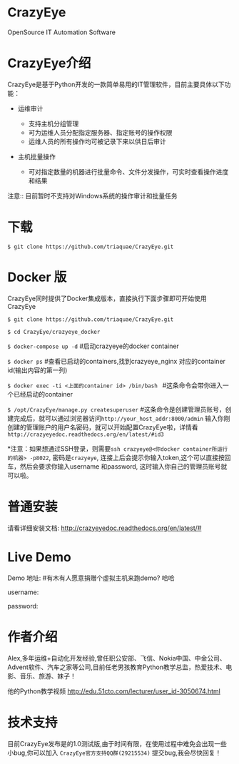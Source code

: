 # CrazyEye
OpenSource IT Automation Software



CrazyEye介绍
==================
CrazyEye是基于Python开发的一款简单易用的IT管理软件，目前主要具体以下功能：

- 运维审计
   - 支持主机分组管理
   - 可为运维人员分配指定服务器、指定账号的操作权限
   - 运维人员的所有操作均可被记录下来以供日后审计

- 主机批量操作
   - 可对指定数量的机器进行批量命令、文件分发操作，可实时查看操作进度和结果

注意:: 目前暂时不支持对Windows系统的操作审计和批量任务


下载
========

`$ git clone https://github.com/triaquae/CrazyEye.git`


Docker 版
================

CrazyEye同时提供了Docker集成版本，直接执行下面步骤即可开始使用CrazyEye 

`$ git clone https://github.com/triaquae/CrazyEye.git`

`$ cd CrazyEye/crazyeye_docker `

`$ docker-compose up -d` #启动crazyeye的docker container 

`$ docker ps` #查看已启动的containers,找到crazyeye_nginx 对应的container id(输出内容的第一列)

`$ docker exec -ti <上面的container id> /bin/bash ` #这条命令会带你进入一个已经启动的container

`$ /opt/CrazyEye/manage.py createsuperuser` #这条命令是创建管理员账号，创建完成后，就可以通过浏览器访问`http://your_host_addr:8000/admin` 输入你刚创建的管理账户的用户名密码，就可以开始配置CrazyEye啦，详情看`http://crazyeyedoc.readthedocs.org/en/latest/#id3` 

*注意：如果想通过SSH登录，则需要`ssh crazyeye@<你docker container所运行的机器> -p8022`, 密码是`crazyeye`, 连接上后会提示你输入token,这个可以直接按回车，然后会要求你输入username 和password, 这时输入你自己的管理员账号就可以啦。


普通安装
==================

请看详细安装文档: http://crazyeyedoc.readthedocs.org/en/latest/#


Live Demo
=============

Demo 地址: #有木有人愿意捐赠个虚拟主机来跑demo? 哈哈

username:

password:


作者介绍
=============

Alex,多年运维+自动化开发经验,曾任职公安部、飞信、Nokia中国、中金公司、Advent软件、汽车之家等公司,目前任老男孩教育Python教学总监，热爱技术、电影、音乐、旅游、妹子！

他的Python教学视频 http://edu.51cto.com/lecturer/user_id-3050674.html


技术支持
=============

目前CrazyEye发布是的1.0测试版,由于时间有限，在使用过程中难免会出现一些小bug,你可以加入 `CrazyEye官方支持QQ群(29215534)` 提交bug,我会尽快回复！
